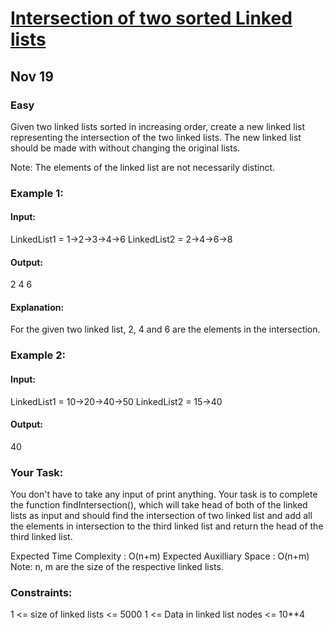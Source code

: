# [Intersection of two sorted Linked lists](https://www.geeksforgeeks.org/problems/intersection-of-two-sorted-linked-lists/1)
## Nov 19
### Easy

Given two linked lists sorted in increasing order, create a new linked list representing the intersection of the two linked lists. The new linked list should be made with without changing the original lists.

Note: The elements of the linked list are not necessarily distinct.

### Example 1:

#### Input:
LinkedList1 = 1->2->3->4->6
LinkedList2 = 2->4->6->8

#### Output: 
2 4 6

#### Explanation: 
For the given two linked list, 2, 4 and 6 are the elements in the intersection.

### Example 2:

#### Input:
LinkedList1 = 10->20->40->50
LinkedList2 = 15->40

#### Output: 
40

### Your Task:
You don't have to take any input of print anything. Your task is to complete the function findIntersection(), which will take head of both of the linked lists as input and should find the intersection of two linked list and add all the elements in intersection to the third linked list and return the head of the third linked list.

Expected Time Complexity : O(n+m)
Expected Auxilliary Space : O(n+m)
Note: n, m are the size of the respective linked lists.

### Constraints:
1 <= size of linked lists <= 5000
1 <= Data in linked list nodes <= 10**4

